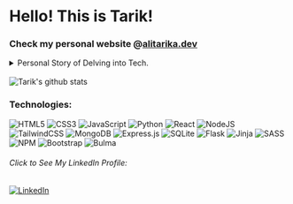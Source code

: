 # Hello! This is Tarik!
### Check my personal website @[alitarika.dev](https://www.alitarika.dev/)

<details>
<summary>Personal Story of Delving into Tech.</summary> 
<br>
  
While I started applying for jobs, LinkedIn was persistently offering me data analyst jobs as if I knew anything about that field. So, I delved into what it actually was until I came across the python programming language part. And, that was how I ended up typing “Hello World” into my terminal. That moment was my epiphany, I was hooked from the get-go, I discovered my passion for making magic out of 0’s and 1’s.

Over the course of a year, I devoted myself to learning the tools and language of software development, earning Udemy, freeCodeCamp, coursera certificates, completing courses like CS50x, and crafting projects that stretched my skills. Today, I proudly stand as a full-stack web developer based in Amsterdam, driven by a passion for problem-solving, web development, programming and also coding itself.

As a person who is a firm believer of lifelong learning, I am open to embark on a journey of learning in the field and get my hands dirty. I am also open to try out new technologies.</details>
\
![Tarik's github stats](https://github-readme-stats.vercel.app/api?username=alitarika&hide=stars,issues&bg_color=00000000&show_icons=true&rank_icon=github&hide_title=true&ring_color=00000000&icon_color=3ad353&text_color=4493f8)

### Technologies:
![HTML5](https://img.shields.io/badge/html5-%23E34F26.svg?style=for-the-badge&logo=html5&logoColor=white) ![CSS3](https://img.shields.io/badge/css3-%231572B6.svg?style=for-the-badge&logo=css3&logoColor=white) ![JavaScript](https://img.shields.io/badge/javascript-%23323330.svg?style=for-the-badge&logo=javascript&logoColor=%23F7DF1E)  ![Python](https://img.shields.io/badge/python-3670A0?style=for-the-badge&logo=python&logoColor=ffdd54) ![React](https://img.shields.io/badge/react-%2320232a.svg?style=for-the-badge&logo=react&logoColor=%2361DAFB) ![NodeJS](https://img.shields.io/badge/node.js-6DA55F?style=for-the-badge&logo=node.js&logoColor=white)  ![TailwindCSS](https://img.shields.io/badge/tailwindcss-%2338B2AC.svg?style=for-the-badge&logo=tailwind-css&logoColor=white) ![MongoDB](https://img.shields.io/badge/MongoDB-%234ea94b.svg?style=for-the-badge&logo=mongodb&logoColor=white)  ![Express.js](https://img.shields.io/badge/express.js-%23404d59.svg?style=for-the-badge&logo=express&logoColor=%2361DAFB) ![SQLite](https://img.shields.io/badge/sqlite-%2307405e.svg?style=for-the-badge&logo=sqlite&logoColor=white)  ![Flask](https://img.shields.io/badge/flask-%23000.svg?style=for-the-badge&logo=flask&logoColor=white) ![Jinja](https://img.shields.io/badge/jinja-white.svg?style=for-the-badge&logo=jinja&logoColor=black)
 ![SASS](https://img.shields.io/badge/SASS-hotpink.svg?style=for-the-badge&logo=SASS&logoColor=white) ![NPM](https://img.shields.io/badge/NPM-%23CB3837.svg?style=for-the-badge&logo=npm&logoColor=white)  ![Bootstrap](https://img.shields.io/badge/bootstrap-%238511FA.svg?style=for-the-badge&logo=bootstrap&logoColor=white) ![Bulma](https://img.shields.io/badge/bulma-00D0B1?style=for-the-badge&logo=bulma&logoColor=white)
###### Click to See My LinkedIn Profile:
[![LinkedIn](https://img.shields.io/badge/LinkedIn-%230077B5.svg?logo=linkedin&logoColor=white)](https://linkedin.com/in/alitarika) 
